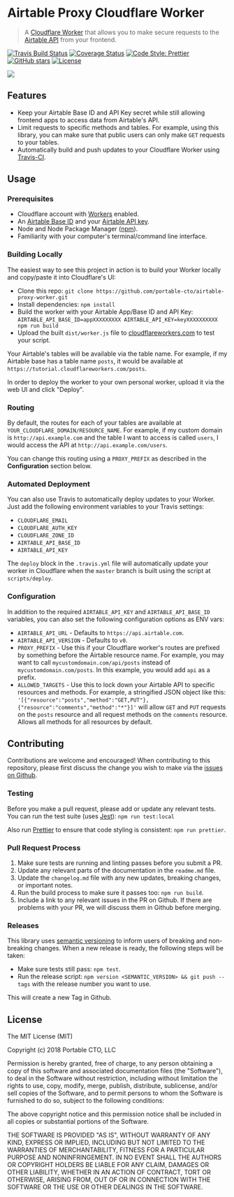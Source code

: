 # Airtable Proxy Cloudflare Worker

> A [Cloudflare Worker](http://developers.cloudflare.com/workers/) that allows you to make secure requests to the [Airtable API](https://airtable.com/api) from your frontend.

[![Travis Build Status](https://travis-ci.org/portable-cto/airtable-proxy-worker.png?branch=master)](https://travis-ci.org/portable-cto/airtable-proxy-worker)
[![Coverage Status](https://coveralls.io/repos/github/portable-cto/airtable-proxy-worker/badge.svg)](https://coveralls.io/github/portable-cto/airtable-proxy-worker)
[![Code Style: Prettier](https://img.shields.io/badge/code_style-prettier-ff69b4.svg?style=flat-square)](https://github.com/prettier/prettier)
[![GitHub stars](https://img.shields.io/github/stars/portable-cto/airtable-proxy-worker.svg?style=social&label=Stars)](https://github.com/portable-cto/airtable-proxy-worker)
[![License](https://img.shields.io/badge/License-MIT-blue.svg)](https://opensource.org/licenses/MIT)

![](https://i.imgur.com/QW0VWpG.png)


## Features

- Keep your Airtable Base ID and API Key secret while still allowing frontend apps to access data from Airtable's API.
- Limit requests to specific methods and tables. For example, using this library, you can make sure that public users can only make `GET` requests to your tables.
- Automatically build and push updates to your Cloudflare Worker using [Travis-CI](https://travis-ci.org/). 


## Usage

### Prerequisites

- Cloudflare account with [Workers](https://www.cloudflare.com/products/cloudflare-workers/) enabled.
- An [Airtable Base ID](https://community.airtable.com/t/what-is-the-app-id-where-do-i-find-it/2984) and your [Airtable API key](https://support.airtable.com/hc/en-us/articles/219046777-How-do-I-get-my-API-key-).
- Node and Node Package Manager ([npm](https://www.npmjs.com/get-npm)).
- Familiarity with your computer's terminal/command line interface.

### Building Locally

The easiest way to see this project in action is to build your Worker locally and copy/paste it into Cloudflare's UI:

- Clone this repo: `git clone https://github.com/portable-cto/airtable-proxy-worker.git`
- Install dependencies: `npm install`
- Build the worker with your Airtable App/Base ID and API Key: `AIRTABLE_API_BASE_ID=appXXXXXXXXX AIRTABLE_API_KEY=keyXXXXXXXXXX npm run build`
- Upload the built `dist/worker.js` file to [cloudflareworkers.com](https://cloudflareworkers.com/) to test your script.

Your Airtable's tables will be available via the table name. For example, if my Airtable base has a table name `posts`, it would be available at `https://tutorial.cloudflareworkers.com/posts`.

In order to deploy the worker to your own personal worker, upload it via the web UI and click "Deploy".

### Routing

By default, the routes for each of your tables are available at `YOUR_CLOUDFLARE_DOMAIN/RESOURCE_NAME`. For example, if my custom domain is `http://api.example.com` and the table I want to access is called `users`, I would access the API at `http://api.example.com/users`.

You can change this routing using a `PROXY_PREFIX` as described in the **Configuration** section below.

### Automated Deployment

You can also use Travis to automatically deploy updates to your Worker. Just add the following environment variables to your Travis settings:

- `CLOUDFLARE_EMAIL`
- `CLOUDFLARE_AUTH_KEY`
- `CLOUDFLARE_ZONE_ID`
- `AIRTABLE_API_BASE_ID`
- `AIRTABLE_API_KEY`

The `deploy` block in the `.travis.yml` file will automatically update your worker in Cloudflare when the `master` branch is built using the script at `scripts/deploy`.

### Configuration

In addition to the required `AIRTABLE_API_KEY` and `AIRTABLE_API_BASE_ID` variables, you can also set the following configuration options as ENV vars:

- `AIRTABLE_API_URL` - Defaults to `https://api.airtable.com`.
- `AIRTABLE_API_VERSION` - Defaults to `v0`.
- `PROXY_PREFIX` - Use this if your Cloudflare worker's routes are prefixed by something before the Airtable resource name. For example, you may want to call `mycustomdomain.com/api/posts` instead of `mycustomdomain.com/posts`. In this example, you would add `api` as a prefix.
- `ALLOWED_TARGETS` - Use this to lock down your Airtable API to specific resources and methods. For example, a stringified JSON object like this: `'[{"resource":"posts","method":"GET,PUT"},{"resource":"comments","method":"*"}]'` will allow `GET` and `PUT` requests on the `posts` resource and all request methods on the `comments` resource. Allows all methods for all resources by default.


## Contributing

Contributions are welcome and encouraged! When contributing to this repository, please first discuss the change you wish to make via the [issues on Github](https://github.com/portable-cto/airtable-proxy-worker/issues).

### Testing

Before you make a pull request, please add or update any relevant tests. You can run the test suite (uses [Jest](https://jestjs.io/)): `npm run test:local`

Also run [Prettier](https://prettier.io/) to ensure that code styling is consistent: `npm run prettier`.

### Pull Request Process

1. Make sure tests are running and linting passes before you submit a PR.
2. Update any relevant parts of the documentation in the `readme.md` file.
3. Update the `changelog.md` file with any new updates, breaking changes, or important notes.
3. Run the build process to make sure it passes too: `npm run build`.
4. Include a link to any relevant issues in the PR on Github. If there are problems with your PR, we will discuss them in Github before merging.

### Releases

This library uses [semantic versioning](https://semver.org/) to inform users of breaking and non-breaking changes. When a new release is ready, the following steps will be taken:

- Make sure tests still pass: `npm test`.
- Run the release script: `npm version <SEMANTIC_VERSION> && git push --tags` with the release number you want to use.

This will create a new Tag in Github.


## License
 
The MIT License (MIT)

Copyright (c) 2018 Portable CTO, LLC

Permission is hereby granted, free of charge, to any person obtaining a copy of this software and associated documentation files (the "Software"), to deal in the Software without restriction, including without limitation the rights to use, copy, modify, merge, publish, distribute, sublicense, and/or sell copies of the Software, and to permit persons to whom the Software is furnished to do so, subject to the following conditions:

The above copyright notice and this permission notice shall be included in all copies or substantial portions of the Software.

THE SOFTWARE IS PROVIDED "AS IS", WITHOUT WARRANTY OF ANY KIND, EXPRESS OR IMPLIED, INCLUDING BUT NOT LIMITED TO THE WARRANTIES OF MERCHANTABILITY, FITNESS FOR A PARTICULAR PURPOSE AND NONINFRINGEMENT. IN NO EVENT SHALL THE AUTHORS OR COPYRIGHT HOLDERS BE LIABLE FOR ANY CLAIM, DAMAGES OR OTHER LIABILITY, WHETHER IN AN ACTION OF CONTRACT, TORT OR OTHERWISE, ARISING FROM, OUT OF OR IN CONNECTION WITH THE SOFTWARE OR THE USE OR OTHER DEALINGS IN THE SOFTWARE.

